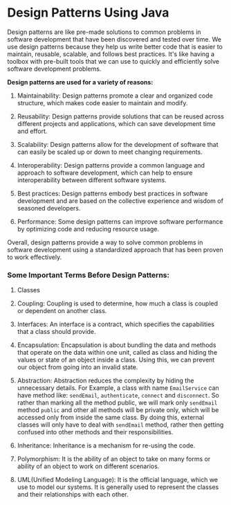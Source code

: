# Design Patterns Using Java

Design patterns are like pre-made solutions to common problems in software development that have been discovered and tested over time. We use design patterns because they help us write better code that is easier to maintain, reusable, scalable, and follows best practices. It's like having a toolbox with pre-built tools that we can use to quickly and efficiently solve software development problems.

**Design patterns are used for a variety of reasons:**

1. Maintainability: Design patterns promote a clear and organized code structure, which makes code easier to maintain and modify.

2. Reusability: Design patterns provide solutions that can be reused across different projects and applications, which can save development time and effort.

3. Scalability: Design patterns allow for the development of software that can easily be scaled up or down to meet changing requirements.

4. Interoperability: Design patterns provide a common language and approach to software development, which can help to ensure interoperability between different software systems.

5. Best practices: Design patterns embody best practices in software development and are based on the collective experience and wisdom of seasoned developers.

6. Performance: Some design patterns can improve software performance by optimizing code and reducing resource usage.

Overall, design patterns provide a way to solve common problems in software development using a standardized approach that has been proven to work effectively.

### Some Important Terms Before Design Patterns:

1. Classes


2. Coupling: Coupling is used to determine, how much a class is coupled or dependent on another class.

3. Interfaces: An interface is a contract, which specifies the capabilities that a class should provide.

4. Encapsulation: Encapsulation is about bundling the data and methods that operate on the data within one unit, called as class and hiding the values or state of an object inside a class. Using this, we can prevent our object from going into an invalid state.

5. Abstraction: Abstraction reduces the complexity by hiding the unnecessary details. For Example, a class with name `EmailService` can have method like: `sendEmail`, `authenticate`, `connect` and `disconnect`. So rather than marking all the method public, we will mark only `sendEmail` method `public` and other all methods will be private only, which will be accessed only from inside the same class. By doing this, external classes will only have to deal with `sendEmail` method, rather then getting confused into other methods and their responsibilities.

6. Inheritance: Inheritance is a mechanism for re-using the code. 

7. Polymorphism: It is the ability of an object to take on many forms or ability of an object to work on different scenarios.

8. UML(Unified Modeling Language): It is the official language, which we use to model our systems. It is generally used to represent the classes and their relationships with each other. 
